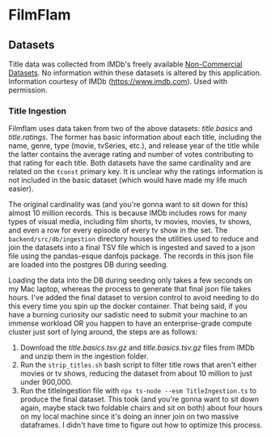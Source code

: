 # FilmFlam

## Datasets

Title data was collected from IMDb's freely available
[Non-Commercial Datasets](https://developer.imdb.com/non-commercial-datasets/).
No information within these datasets is altered by this application. Information
courtesy of IMDb (https://www.imdb.com). Used with permission.

### Title Ingestion

Filmflam uses data taken from two of the above datasets: *title.basics* and *title.ratings*.
The former has basic information about each title, including the name, genre, type
(movie, tvSeries, etc.), and release year of the title while the latter contains the average
rating and number of votes contributing to that rating for each title.
Both datasets have the same cardinality and are related on the `tconst` primary key. It is unclear
why the ratings information is not included in the basic dataset (which would have made my life
much easier).

The original cardinality was (and you're gonna want to sit down for this) almost 10 million records.
This is because IMDb includes rows for many types of visual media, including film shorts, tv movies,
movies, tv shows, and even a row for every episode of every tv show in the set. The
`backend/src/db/ingestion` directory houses the utilities used to reduce and join the datasets into a
final TSV file which is ingested and saved to a json file using the pandas-esque danfojs package.
The records in this json file are loaded into the postgres DB during seeding.

Loading the data into the DB during seeding only takes a few seconds on my Mac laptop, whereas the
process to generate that final json file takes hours. I've added the final dataset to version control 
to avoid needing to do this every time you spin up the docker container. That being said, if you have
a burning curiosity our sadistic need to submit your machine to an immense workload OR you happen to
have an enterprise-grade compute cluster just sort of lying around, the steps are as follows:

1. Download the *title.basics.tsv.gz* and *title.basics.tsv.gz* files from IMDb and unzip them in the ingestion folder.
2. Run the `strip_titles.sh` bash script to filter title rows that aren't either movies or tv shows, reducing
    the dataset from about 10 million to just under 900,000.
3. Run the titleIngestion file with `npx ts-node --esm TitleIngestion.ts` to produce the final dataset. This took
   (and you're gonna want to sit down again, maybe stack two foldable chairs and sit on both) about four
    hours on my local machine since it's doing an inner join on two massive dataframes. I didn't have time
    to figure out how to optimize this process.
